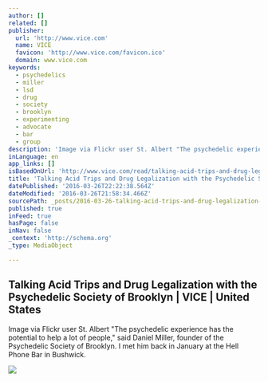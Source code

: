 ```yaml
---
author: []
related: []
publisher:
  url: 'http://www.vice.com'
  name: VICE
  favicon: 'http://www.vice.com/favicon.ico'
  domain: www.vice.com
keywords:
  - psychedelics
  - miller
  - lsd
  - drug
  - society
  - brooklyn
  - experimenting
  - advocate
  - bar
  - group
description: 'Image via Flickr user St. Albert "The psychedelic experience has the potential to help a lot of people," said Daniel Miller, founder of the Psychedelic Society of Brooklyn. I met him back in January at the Hell Phone Bar in Bushwick.'
inLanguage: en
app_links: []
isBasedOnUrl: 'http://www.vice.com/read/talking-acid-trips-and-drug-legalization-with-a-new-psychedelic-advocacy-group-in-brooklyn'
title: 'Talking Acid Trips and Drug Legalization with the Psychedelic Society of Brooklyn | VICE | United States'
datePublished: '2016-03-26T22:22:38.564Z'
dateModified: '2016-03-26T21:58:34.466Z'
sourcePath: _posts/2016-03-26-talking-acid-trips-and-drug-legalization-with-the-psychedeli.md
published: true
inFeed: true
hasPage: false
inNav: false
_context: 'http://schema.org'
_type: MediaObject

---
```

<article style=""><h1>Talking Acid Trips and Drug Legalization with the Psychedelic Society of Brooklyn | VICE | United States</h1><p>Image via Flickr user St. Albert "The psychedelic experience has the potential to help a lot of people," said Daniel Miller, founder of the Psychedelic Society of Brooklyn. I met him back in January at the Hell Phone Bar in Bushwick.</p><img src="https://vice-images.vice.com/images/articles/meta/2016/03/17/talking-acid-trips-and-drug-legalization-with-a-new-psychedelic-advocacy-group-in-brooklyn-1458242758.jpg?resize=*:*&amp;output-quality=75" /></article>